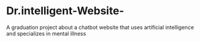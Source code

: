 # Dr.intelligent-Website-
A graduation project about a chatbot website that uses artificial intelligence and specializes in mental illness
